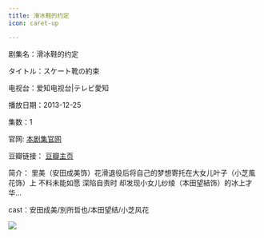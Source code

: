 ```yaml
---
title: 滑冰鞋的约定
icon: caret-up

---
```


剧集名：滑冰鞋的约定

タイトル：スケート靴の約束

电视台：爱知电视台|テレビ愛知

播放日期：2013-12-25

集数：1

官网: [本剧集官网](https://www.tv-tokyo.co.jp/broad_bstvtokyo/program/detail/201403/23090_201403161200.html)

豆瓣链接： [豆瓣主页](https://movie.douban.com/subject/25741506/)


简介： 里美（安田成美饰）花滑退役后将自己的梦想寄托在大女儿叶子（小芝風花饰）上 不料未能如愿 深陷自责时 却发现小女儿纱绫（本田望結饰）的冰上才华…

cast：安田成美/別所哲也/本田望结/小芝风花

![](https://listpic.tsgsanjiao.com/sp/2013/2013hbxdyd.jpg)
